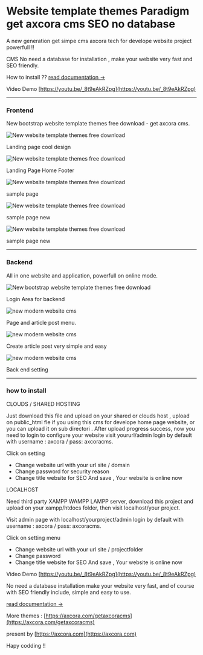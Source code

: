 # Website template themes Paradigm  get axcora cms SEO no database

A new generation get simpe cms axcora tech for develope website project powerfull !! 

CMS No need a database for installation , make your website very fast and SEO friendly.

How to install ?? [read documentation  →](https://axcora.com/getaxcoracms/index.php?id=get-started)


Video Demo [https://youtu.be/_8t9eAkRZpg](https://youtu.be/_8t9eAkRZpg)

---------------------------------

### Frontend

New bootstrap website template themes free download - get axcora cms.

![New website template themes free download](https://a.fsdn.com/con/app/proj/websiteaplikasi/screenshots/free%20website%20template%20new%20cms.png/max/max/1)

Landing page cool design

![New website template themes free download](https://a.fsdn.com/con/app/proj/websiteaplikasi/screenshots/free%20website%20template%20new%20cms%202.png/max/max/1)

Landing Page Home Footer

![New website template themes free download](https://a.fsdn.com/con/app/proj/websiteaplikasi/screenshots/free%20website%20template%20download%20%281%29.png/max/max/1)

sample page

![New website template themes free download](https://a.fsdn.com/con/app/proj/websiteaplikasi/screenshots/free%20website%20template%20download%20%283%29.png/max/max/1)

sample page new

![New website template themes free download](https://a.fsdn.com/con/app/proj/websiteaplikasi/screenshots/free%20website%20template%20download%20%282%29.png/max/max/1)

sample page new

---------------------------------

### Backend

All in one website and application, powerfull on online mode.

![New bootstrap website template themes free download ](https://a.fsdn.com/con/app/proj/getaxcoracms/screenshots/New%20CMS%20modern%20website%20SEO%20%286%29.png/max/max/1)

Login Area for backend

![new modern website cms](https://a.fsdn.com/con/app/proj/getaxcoracms/screenshots/New%20CMS%20modern%20website%20SEO%20%285%29.png/max/max/1)

Page and article post menu.

![new modern website cms](https://a.fsdn.com/con/app/proj/getaxcoracms/screenshots/New%20CMS%20modern%20website%20SEO%20%284%29.png/max/max/1)

Create article post very simple and easy

![new modern website cms](https://a.fsdn.com/con/app/proj/getaxcoracms/screenshots/New%20CMS%20modern%20website%20SEO%20%282%29.png/max/max/1)

Back end setting

 -----------------------------------------------------------------
### how to install

CLOUDS / SHARED HOSTING

Just download this file and upload on your shared or clouds host , upload on public_html fle if you using this cms for develope home page website, or you can upload it on sub directori .
After upload progress success, now you need to login to configure your website visit yoururl/admin login by default with username : axcora / pass: axcoracms.

Click on setting
+ Change website url with your url site / domain
+ Change password for security reason
+ Change title website for SEO
And save , Your website is online now 

LOCALHOST

Need third party XAMPP WAMPP LAMPP server, download this project and upload on your xampp/htdocs folder, then visit localhost/your project.

Visit admin page with localhost/yourproject/admin login by default with username : axcora / pass: axcoracms.

Click on setting menu
+ Change website url with your url site / projectfolder
+ Change password
+ Change title website for SEO
And save , Your website is online now 


Video Demo [https://youtu.be/_8t9eAkRZpg](https://youtu.be/_8t9eAkRZpg)

No need a database installation make your website very fast, and of course with SEO friendly include, simple and easy to use.

[read documentation  →](https://axcora.com/getaxcoracms/index.php?id=get-started)

More themes :
[https://axcora.com/getaxcoracms](https://axcora.com/getaxcoracms)

present by [https://axcora.com](https://axcora.com)

Hapy codding !!
